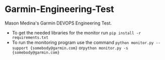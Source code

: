 # Garmin-Engineering-Test

Mason Medina's Garmin DEVOPS Engineering Test.
 * To get the needed libraries for the monitor run `pip install -r requirements.txt`
 * To run the monitoring program use the command `python monitor.py --support {somebody@garmin.com}` or`python monitor.py -s {somebody@garmin.com}`

